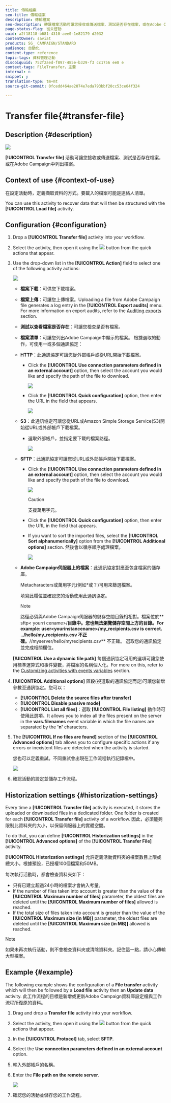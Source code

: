 ```yaml
---
title: 傳輸檔案
seo-title: 傳輸檔案
description: 傳輸檔案
seo-description: 轉讓檔案活動可讓您接收或傳送檔案、測試是否存在檔案，或在Adobe Campaign中列出檔案。
page-status-flag: 從未啓動
uuid: a2f18118-b681-4310-aee0-1e82179 d2032
contentOwner: saviat
products: SG_ CAMPAIGN/STANDARD
audience: 自動化
content-type: reference
topic-tags: 資料管理活動
discoiquuid: 752f2aed-f897-485e-b329-f3 cc1756 ee8 e
context-tags: FileTransfer，主要
internal: n
snippet: y
translation-type: tm+mt
source-git-commit: 0fcedd464ae2074e7eda793bbf20cc53ce04f324

---
```



# Transfer file{#transfer-file}

## Description {#description}

![](assets/file_transfer.png)

**[!UICONTROL Transfer file]** 活動可讓您接收或傳送檔案、測試是否存在檔案，或在Adobe Campaign中列出檔案。

## Context of use {#context-of-use}

在設定活動時，定義擷取資料的方式。要載入的檔案可能是連絡人清單。

You can use this activity to recover data that will then be structured with the **[!UICONTROL Load file]** activity.

## Configuration {#configuration}

1. Drop a **[!UICONTROL Transfer file]** activity into your workflow.
1. Select the activity, then open it using the ![](assets/edit_darkgrey-24px.png) button from the quick actions that appear.
1. Use the drop-down list in the **[!UICONTROL Action]** field to select one of the following activity actions:

   ![](assets/wkf_file_transfer_01.png)

   * **檔案下載**：可供您下載檔案。
   * **檔案上傳**：可讓您上傳檔案。Uploading a file from Adobe Campaign file generates a log entry in the **[!UICONTROL Export audits]** menu. For more information on export audits, refer to the [Auditing exports](../../administration/using/auditing-export-logs.md) section.
   * **測試以查看檔案是否存在**：可讓您檢查是否有檔案。
   * **檔案清單**：可讓您列出Adobe Campaign中顯示的檔案。
   根據選取的動作，可使用一或多個通訊協定：

   * **HTTP**：此通訊協定可讓您從外部帳戶或從URL開始下載檔案。

      * Click the **[!UICONTROL Use connection parameters defined in an external account]** option, then select the account you would like and specify the path of the file to download.

         ![](assets/wkf_file_transfer_03.png)

      * Click the **[!UICONTROL Quick configuration]** option, then enter the URL in the field that appears.

         ![](assets/wkf_file_transfer_04.png)
   * **S3**：此通訊協定可讓您從URL或Amazon Simple Storage Service(S3)開始從URL或外部帳戶下載檔案。

      * 選取外部帳戶，並指定要下載的檔案路徑。

         ![](assets/wkf_file_transfer_08.png)
   * **SFTP**：此通訊協定可讓您從URL或外部帳戶開始下載檔案。

      * Click the **[!UICONTROL Use connection parameters defined in an external account]** option, then select the account you would like and specify the path of the file to download.

         ![](assets/wkf_file_transfer_07.png)

         >[!CAUTION]
         >
         >支援萬用字元。

      * Click the **[!UICONTROL Quick configuration]** option, then enter the URL in the field that appears.
      * If you want to sort the imported files, select the **[!UICONTROL Sort alphanumerically]** option from the **[!UICONTROL Additional options]** section. 然後會以循序順序處理檔案。

         ![](assets/wkf_file_transfer_sort.png)
   * **Adobe Campaign伺服器上的檔案**：此通訊協定對應至包含檔案的儲存庫。

      Metacharacters或萬用字元(例如*或？)可用來篩選檔案。

      填寫此欄位並確認您的活動使用此通訊協定。

      >[!NOTE]
      >
      >路徑必須與Adobe Campaign伺服器的儲存空間目錄相相對。檔案位於** sftp&lt; yourri cename&gt;/**目錄中。您也無法瀏覽儲存空間上方的目錄。For example: **user&lt;yourinstancename&gt;/my_recipients.csv** is correct. **../hello/my_recipients.csv** 不正確。**//myserver/hello/myrecipients.csv** 不正確。
   選取您的通訊協定並完成相關欄位。

   **[!UICONTROL Use a dynamic file path]** 每個通訊協定可用的選項可讓您使用標準運算式和事件變數，將檔案的名稱個人化。For more on this, refer to the [Customizing activities with events variables](../../automating/using/calling-a-workflow-with-external-parameters.md#customizing-activities-with-events-variables) section.

1. **[!UICONTROL Additional options]** 區段(視選取的通訊協定而定)可讓您新增參數至通訊協定。您可以：

   * **[!UICONTROL Delete the source files after transfer]**
   * **[!UICONTROL Disable passive mode]**
   * **[!UICONTROL List all files]**：選取 **[!UICONTROL File listing]** 動作時可使用此選項。It allows you to index all the files present on the server in the **vars.filenames** event variable in which the file names are separated by the **'n'** characters.

1. The **[!UICONTROL If no files are found]** section of the **[!UICONTROL Advanced options]** tab allows you to configure specific actions if any errors or inexistent files are detected when the activity is started.

   您也可以定義重試。不同重試會出現在工作流程執行記錄檔中。

   ![](assets/wkf_file_transfer_09.png)

1. 確認活動的設定並儲存工作流程。

## Historization settings {#historization-settings}

Every time a **[!UICONTROL Transfer file]** activity is executed, it stores the uploaded or downloaded files in a dedicated folder. One folder is created for each **[!UICONTROL Transfer file]** activity of a workflow. 因此，必須能夠限制此資料夾的大小，以保留伺服器上的實體空間。

To do that, you can define **[!UICONTROL Historization settings]** in the **[!UICONTROL Advanced options]** of the **[!UICONTROL Transfer File]** activity.

**[!UICONTROL Historization settings]** 允許定義活動資料夾的檔案數目上限或總大小。根據預設，已授權100個檔案和50MB。

每次執行活動時，都會檢查資料夾如下：

* 只有已建立超過24小時的檔案才會納入考量。
* If the number of files taken into account is greater than the value of the **[!UICONTROL Maximum number of files]** parameter, the oldest files are deleted until the **[!UICONTROL Maximum number of files]** allowed is reached.
* If the total size of files taken into account is greater than the value of the **[!UICONTROL Maximum size (in MB)]** parameter, the oldest files are deleted until the **[!UICONTROL Maximum size (in MB)]** allowed is reached.

>[!NOTE]
如果未再次執行活動，則不會檢查資料夾或清除資料夾。記住這一點，請小心傳輸大型檔案。

## Example {#example}

The following example shows the configuration of a **File transfer** activity which will then be followed by a **Load file** activity then an **Update data** activity. 此工作流程的目標是新增或更新Adobe Campaign資料庫設定檔與工作流程所復原的資料。

1. Drag and drop a **Transfer file** activity into your workflow.
1. Select the activity, then open it using the ![](assets/edit_darkgrey-24px.png) button from the quick actions that appear.
1. In the **[!UICONTROL Protocol]** tab, select **SFTP**.
1. Select the **Use connection parameters defined in an external account** option.
1. 輸入外部帳戶的名稱。
1. Enter the **File path on the remote server**.

   ![](assets/wkf_file_transfer_07.png)

1. 確認您的活動並儲存您的工作流程。

